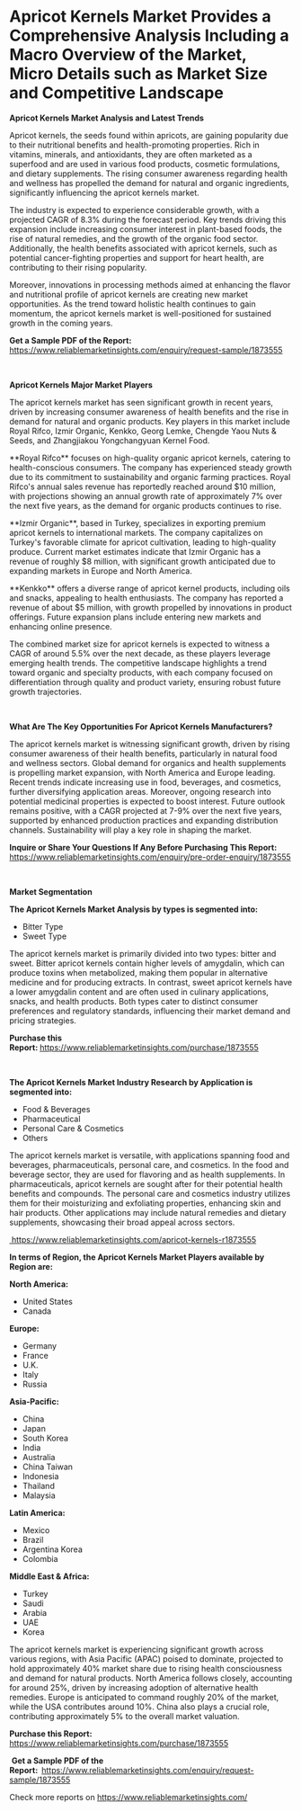 <p><h1>Apricot Kernels Market Provides a Comprehensive Analysis Including a Macro Overview of the Market, Micro Details such as Market Size and Competitive Landscape</h1></p><p><strong>Apricot Kernels Market Analysis and Latest Trends</strong></p>
<p><p>Apricot kernels, the seeds found within apricots, are gaining popularity due to their nutritional benefits and health-promoting properties. Rich in vitamins, minerals, and antioxidants, they are often marketed as a superfood and are used in various food products, cosmetic formulations, and dietary supplements. The rising consumer awareness regarding health and wellness has propelled the demand for natural and organic ingredients, significantly influencing the apricot kernels market.</p><p>The industry is expected to experience considerable growth, with a projected CAGR of 8.3% during the forecast period. Key trends driving this expansion include increasing consumer interest in plant-based foods, the rise of natural remedies, and the growth of the organic food sector. Additionally, the health benefits associated with apricot kernels, such as potential cancer-fighting properties and support for heart health, are contributing to their rising popularity.</p><p>Moreover, innovations in processing methods aimed at enhancing the flavor and nutritional profile of apricot kernels are creating new market opportunities. As the trend toward holistic health continues to gain momentum, the apricot kernels market is well-positioned for sustained growth in the coming years.</p></p>
<p><strong>Get a Sample PDF of the Report:&nbsp;</strong> <a href="https://www.reliablemarketinsights.com/enquiry/request-sample/1873555?utm_campaign=1894&utm_medium=2&utm_source=Github&utm_content=ia&utm_term=14022025&utm_id=apricot-kernels">https://www.reliablemarketinsights.com/enquiry/request-sample/1873555</a></p>
<p>&nbsp;</p>
<p><strong>Apricot Kernels Major Market Players</strong></p>
<p><p>The apricot kernels market has seen significant growth in recent years, driven by increasing consumer awareness of health benefits and the rise in demand for natural and organic products. Key players in this market include Royal Rifco, Izmir Organic, Kenkko, Georg Lemke, Chengde Yaou Nuts & Seeds, and Zhangjiakou Yongchangyuan Kernel Food.</p><p>**Royal Rifco** focuses on high-quality organic apricot kernels, catering to health-conscious consumers. The company has experienced steady growth due to its commitment to sustainability and organic farming practices. Royal Rifco's annual sales revenue has reportedly reached around $10 million, with projections showing an annual growth rate of approximately 7% over the next five years, as the demand for organic products continues to rise.</p><p>**Izmir Organic**, based in Turkey, specializes in exporting premium apricot kernels to international markets. The company capitalizes on Turkey's favorable climate for apricot cultivation, leading to high-quality produce. Current market estimates indicate that Izmir Organic has a revenue of roughly $8 million, with significant growth anticipated due to expanding markets in Europe and North America.</p><p>**Kenkko** offers a diverse range of apricot kernel products, including oils and snacks, appealing to health enthusiasts. The company has reported a revenue of about $5 million, with growth propelled by innovations in product offerings. Future expansion plans include entering new markets and enhancing online presence.</p><p>The combined market size for apricot kernels is expected to witness a CAGR of around 5.5% over the next decade, as these players leverage emerging health trends. The competitive landscape highlights a trend toward organic and specialty products, with each company focused on differentiation through quality and product variety, ensuring robust future growth trajectories.</p></p>
<p>&nbsp;</p>
<p><strong>What Are The Key Opportunities For Apricot Kernels Manufacturers?</strong></p>
<p><p>The apricot kernels market is witnessing significant growth, driven by rising consumer awareness of their health benefits, particularly in natural food and wellness sectors. Global demand for organics and health supplements is propelling market expansion, with North America and Europe leading. Recent trends indicate increasing use in food, beverages, and cosmetics, further diversifying application areas. Moreover, ongoing research into potential medicinal properties is expected to boost interest. Future outlook remains positive, with a CAGR projected at 7-9% over the next five years, supported by enhanced production practices and expanding distribution channels. Sustainability will play a key role in shaping the market.</p></p>
<p><strong>Inquire or Share Your Questions If Any Before Purchasing This Report:</strong> <a href="https://www.reliablemarketinsights.com/enquiry/pre-order-enquiry/1873555?utm_campaign=1894&utm_medium=2&utm_source=Github&utm_content=ia&utm_term=14022025&utm_id=apricot-kernels">https://www.reliablemarketinsights.com/enquiry/pre-order-enquiry/1873555</a></p>
<p>&nbsp;</p>
<p><strong>Market Segmentation</strong></p>
<p><strong>The Apricot Kernels Market Analysis by types is segmented into:</strong></p>
<p><ul><li>Bitter Type</li><li>Sweet Type</li></ul></p>
<p><p>The apricot kernels market is primarily divided into two types: bitter and sweet. Bitter apricot kernels contain higher levels of amygdalin, which can produce toxins when metabolized, making them popular in alternative medicine and for producing extracts. In contrast, sweet apricot kernels have a lower amygdalin content and are often used in culinary applications, snacks, and health products. Both types cater to distinct consumer preferences and regulatory standards, influencing their market demand and pricing strategies.</p></p>
<p><strong>Purchase this Report:&nbsp;</strong><a href="https://www.reliablemarketinsights.com/purchase/1873555?utm_campaign=1894&utm_medium=2&utm_source=Github&utm_content=ia&utm_term=14022025&utm_id=apricot-kernels">https://www.reliablemarketinsights.com/purchase/1873555</a></p>
<p>&nbsp;</p>
<p><strong>The Apricot Kernels Market Industry Research by Application is segmented into:</strong></p>
<p><ul><li>Food & Beverages</li><li>Pharmaceutical</li><li>Personal Care & Cosmetics</li><li>Others</li></ul></p>
<p><p>The apricot kernels market is versatile, with applications spanning food and beverages, pharmaceuticals, personal care, and cosmetics. In the food and beverage sector, they are used for flavoring and as health supplements. In pharmaceuticals, apricot kernels are sought after for their potential health benefits and compounds. The personal care and cosmetics industry utilizes them for their moisturizing and exfoliating properties, enhancing skin and hair products. Other applications may include natural remedies and dietary supplements, showcasing their broad appeal across sectors.</p></p>
<p><a href="https://www.reliablemarketinsights.com/apricot-kernels-r1873555?utm_campaign=1894&utm_medium=2&utm_source=Github&utm_content=ia&utm_term=14022025&utm_id=apricot-kernels">&nbsp;https://www.reliablemarketinsights.com/apricot-kernels-r1873555</a></p>
<p><strong>In terms of Region, the Apricot Kernels Market Players available by Region are:</strong></p>
<p>
    <p> <strong> North America: </strong>
        <ul>
            <li>United States</li>
            <li>Canada</li>
        </ul>
        </p> 
    <p> <strong> Europe: </strong>
        <ul>
            <li>Germany</li>
            <li>France</li>
            <li>U.K.</li>
            <li>Italy</li>
            <li>Russia</li>
        </ul>
        </p> 
    <p> <strong> Asia-Pacific: </strong>
        <ul>
            <li>China</li>
            <li>Japan</li>
            <li>South Korea</li>
            <li>India</li>
            <li>Australia</li>
            <li>China Taiwan</li>
            <li>Indonesia</li>
            <li>Thailand</li>
            <li>Malaysia</li>
        </ul>
        </p> 
    <p> <strong> Latin America: </strong>
        <ul>
            <li>Mexico</li>
            <li>Brazil</li>
            <li>Argentina Korea</li>
            <li>Colombia</li>
        </ul>
        </p> 
    <p> <strong> Middle East & Africa: </strong>
        <ul>
            <li>Turkey</li>
            <li>Saudi</li>
            <li>Arabia</li>
            <li>UAE</li>
            <li>Korea</li>
        </ul>
    </p>
    </p>
<p><p>The apricot kernels market is experiencing significant growth across various regions, with Asia Pacific (APAC) poised to dominate, projected to hold approximately 40% market share due to rising health consciousness and demand for natural products. North America follows closely, accounting for around 25%, driven by increasing adoption of alternative health remedies. Europe is anticipated to command roughly 20% of the market, while the USA contributes around 10%. China also plays a crucial role, contributing approximately 5% to the overall market valuation.</p></p>
<p><strong>Purchase this Report: </strong><a href="https://www.reliablemarketinsights.com/purchase/1873555?utm_campaign=1894&utm_medium=2&utm_source=Github&utm_content=ia&utm_term=14022025&utm_id=apricot-kernels">https://www.reliablemarketinsights.com/purchase/1873555</a></p>
<p>&nbsp;<strong>Get a Sample PDF of the Report:&nbsp;&nbsp;</strong><a href="https://www.reliablemarketinsights.com/enquiry/request-sample/1873555?utm_campaign=1894&utm_medium=2&utm_source=Github&utm_content=ia&utm_term=14022025&utm_id=apricot-kernels">https://www.reliablemarketinsights.com/enquiry/request-sample/1873555</a></p>
<p><strong></strong></p>
<p>Check more reports on <a href="https://www.reliablemarketinsights.com/?utm_campaign=1894&utm_medium=2&utm_source=Github&utm_content=ia&utm_term=14022025&utm_id=apricot-kernels">https://www.reliablemarketinsights.com/</a></p>